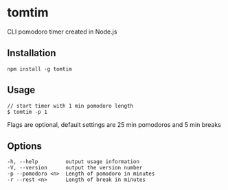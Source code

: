 tomtim
======

CLI pomodoro timer created in Node.js

## Installation

`npm install -g tomtim`

## Usage
    // start timer with 1 min pomodoro length
    $ tomtim -p 1

Flags are optional, default settings are 25 min pomodoros and 5 min breaks

## Options
    -h, --help         output usage information
    -V, --version      output the version number
    -p --pomodoro <n>  Length of pomodoro in minutes
    -r --rest <n>      Length of break in minutes

